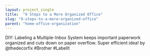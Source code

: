 ```yaml
---
layout: project_single
title:  "9 Steps to a More Organized Office"
slug: "9-steps-to-a-more-organized-office"
parent: "home-office-organization"
---
```

DIY: Labeling a Multiple-Inbox System keeps important paperwork organized and cuts down on paper overflow. Super efficient idea! by @thedecorfix  #Brother #LabelIt